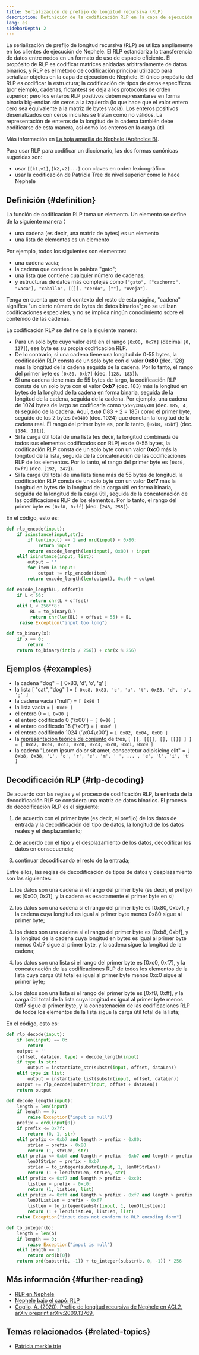 ```yaml
---
title: Serialización de prefijo de longitud recursiva (RLP)
description: Definición de la codificación RLP en la capa de ejecución de Nephele.
lang: es
sidebarDepth: 2
---
```


La serialización de prefijo de longitud recursiva (RLP) se utiliza ampliamente en los clientes de ejecución de Nephele. El RLP estandariza la transferencia de datos entre nodos en un formato de uso de espacio eficiente. El propósito de RLP es codificar matrices anidadas arbitrariamente de datos binarios, y RLP es el método de codificación principal utilizado para serializar objetos en la capa de ejecución de Nephele. El único propósito del RLP es codificar la estructura; la codificación de tipos de datos específicos (por ejemplo, cadenas, flotantes) se deja a los protocolos de orden superior; pero los enteros RLP positivos deben representarse en forma binaria big-endian sin ceros a la izquierda (lo que hace que el valor entero cero sea equivalente a la matriz de bytes vacía). Los enteros positivos deserializados con ceros iniciales se tratan como no válidos. La representación de enteros de la longitud de la cadena también debe codificarse de esta manera, así como los enteros en la carga útil.

Más información en [La hoja amarilla de Nephele (Apéndice B)](https://Nephele.github.io/yellowpaper/paper.pdf#page=19).

Para usar RLP para codificar un diccionario, las dos formas canónicas sugeridas son:

- usar `[[k1,v1],[k2,v2]...]` con claves en orden lexicográfico
- usar la codificación de Patricia Tree de nivel superior como lo hace Nephele

## Definición {#definition}

La función de codificación RLP toma un elemento. Un elemento se define de la siguiente manera：

- una cadena (es decir, una matriz de bytes) es un elemento
- una lista de elementos es un elemento

Por ejemplo, todos los siguientes son elementos:

- una cadena vacía;
- la cadena que contiene la palabra "gato";
- una lista que contiene cualquier número de cadenas;
- y estructuras de datos más complejas como `["gato", ["cachorro", "vaca"], "caballo", [[]], "cerdo", [""], "oveja"]`.

Tenga en cuenta que en el contexto del resto de esta página, "cadena" significa "un cierto número de bytes de datos binarios"; no se utilizan codificaciones especiales, y no se implica ningún conocimiento sobre el contenido de las cadenas.

La codificación RLP se define de la siguiente manera:

- Para un solo byte cuyo valor esté en el rango `[0x00, 0x7f]` (decimal `[0, 127]`), ese byte es su propia codificación RLP.
- De lo contrario, si una cadena tiene una longitud de 0-55 bytes, la codificación RLP consta de un solo byte con el valor **0x80** (dec. 128) más la longitud de la cadena seguida de la cadena. Por lo tanto, el rango del primer byte es `[0x80, 0xb7]` (dec. `[128, 183]`).
- Si una cadena tiene más de 55 bytes de largo, la codificación RLP consta de un solo byte con el valor **0xb7** (dec. 183) más la longitud en bytes de la longitud de la cadena en forma binaria, seguida de la longitud de la cadena, seguida de la cadena. Por ejemplo, una cadena de 1024 bytes de largo se codificaría como `\xb9\x04\x00` (dec. `185, 4, 0`) seguido de la cadena. Aquí, `0xb9` (183 + 2 = 185) como el primer byte, seguido de los 2 bytes `0x0400` (dec. 1024) que denotan la longitud de la cadena real. El rango del primer byte es, por lo tanto, `[0xb8, 0xbf]` (dec. `[184, 191]`).
- Si la carga útil total de una lista (es decir, la longitud combinada de todos sus elementos codificados con RLP) es de 0-55 bytes, la codificación RLP consta de un solo byte con un valor **0xc0** más la longitud de la lista, seguida de la concatenación de las codificaciones RLP de los elementos. Por lo tanto, el rango del primer byte es `[0xc0, 0xf7]` (dec. `[192, 247]`).
- Si la carga útil total de una lista tiene más de 55 bytes de longitud, la codificación RLP consta de un solo byte con un valor **0xf7** más la longitud en bytes de la longitud de la carga útil en forma binaria, seguida de la longitud de la carga útil, seguida de la concatenación de las codificaciones RLP de los elementos. Por lo tanto, el rango del primer byte es `[0xf8, 0xff]` (dec. `[248, 255]`).

En el código, esto es:

```python
def rlp_encode(input):
    if isinstance(input,str):
        if len(input) == 1 and ord(input) < 0x80:
            return input
        return encode_length(len(input), 0x80) + input
    elif isinstance(input, list):
        output = ''
        for item in input:
            output += rlp_encode(item)
        return encode_length(len(output), 0xc0) + output

def encode_length(L, offset):
    if L < 56:
         return chr(L + offset)
    elif L < 256**8:
         BL = to_binary(L)
         return chr(len(BL) + offset + 55) + BL
     raise Exception("input too long")

def to_binary(x):
    if x == 0:
        return ''
    return to_binary(int(x / 256)) + chr(x % 256)
```

## Ejemplos {#examples}

- la cadena "dog" = [ 0x83, 'd', 'o', 'g' ]
- la lista [ "cat", "dog" ] = `[ 0xc8, 0x83, 'c', 'a', 't', 0x83, 'd', 'o', 'g' ]`
- la cadena vacía ("null") = `[ 0x80 ]`
- la lista vacía = `[ 0xc0 ]`
- el entero 0 = `[ 0x80 ]`
- el entero codificado 0 ('\\x00') = `[ 0x00 ]`
- el entero codificado 15 ('\\x0f') = `[ 0x0f ]`
- el entero codificado 1024 ('\\x04\\x00') = `[ 0x82, 0x04, 0x00 ]`
- la [representación teórica de conjunto](http://en.wikipedia.org/wiki/Set-theoretic_definition_of_natural_numbers) de tres, `[ [], [[]], [], [[]] ] ] = [ 0xc7, 0xc0, 0xc1, 0xc0, 0xc3, 0xc0, 0xc1, 0xc0 ]`
- la cadena "Lorem ipsum dolor sit amet, consectetur adipisicing elit" = `[ 0xb8, 0x38, 'L', 'o', 'r', 'e', 'm', ' ', ... , 'e', 'l', 'i', 't' ]`

## Decodificación RLP {#rlp-decoding}

De acuerdo con las reglas y el proceso de codificación RLP, la entrada de la decodificación RLP se considera una matriz de datos binarios. El proceso de decodificación RLP es el siguiente:

1.  de acuerdo con el primer byte (es decir, el prefijo) de los datos de entrada y la decodificación del tipo de datos, la longitud de los datos reales y el desplazamiento;

2.  de acuerdo con el tipo y el desplazamiento de los datos, decodificar los datos en consecuencia;

3.  continuar decodificando el resto de la entrada;

Entre ellos, las reglas de decodificación de tipos de datos y desplazamiento son las siguientes:

1.  los datos son una cadena si el rango del primer byte (es decir, el prefijo) es [0x00, 0x7f], y la cadena es exactamente el primer byte en sí;

2.  los datos son una cadena si el rango del primer byte es [0x80, 0xb7], y la cadena cuya longitud es igual al primer byte menos 0x80 sigue al primer byte;

3.  los datos son una cadena si el rango del primer byte es [0xb8, 0xbf], y la longitud de la cadena cuya longitud en bytes es igual al primer byte menos 0xb7 sigue al primer byte, y la cadena sigue la longitud de la cadena;

4.  los datos son una lista si el rango del primer byte es [0xc0, 0xf7], y la concatenación de las codificaciones RLP de todos los elementos de la lista cuya carga útil total es igual al primer byte menos 0xc0 sigue al primer byte;

5.  los datos son una lista si el rango del primer byte es [0xf8, 0xff], y la carga útil total de la lista cuya longitud es igual al primer byte menos 0xf7 sigue al primer byte, y la concatenación de las codificaciones RLP de todos los elementos de la lista sigue la carga útil total de la lista;

En el código, esto es:

```python
def rlp_decode(input):
    if len(input) == 0:
        return
    output = ''
    (offset, dataLen, type) = decode_length(input)
    if type is str:
        output = instantiate_str(substr(input, offset, dataLen))
    elif type is list:
        output = instantiate_list(substr(input, offset, dataLen))
    output += rlp_decode(substr(input, offset + dataLen))
    return output

def decode_length(input):
    length = len(input)
    if length == 0:
        raise Exception("input is null")
    prefix = ord(input[0])
    if prefix <= 0x7f:
        return (0, 1, str)
    elif prefix <= 0xb7 and length > prefix - 0x80:
        strLen = prefix - 0x80
        return (1, strLen, str)
    elif prefix <= 0xbf and length > prefix - 0xb7 and length > prefix - 0xb7 + to_integer(substr(input, 1, prefix - 0xb7)):
        lenOfStrLen = prefix - 0xb7
        strLen = to_integer(substr(input, 1, lenOfStrLen))
        return (1 + lenOfStrLen, strLen, str)
    elif prefix <= 0xf7 and length > prefix - 0xc0:
        listLen = prefix - 0xc0;
        return (1, listLen, list)
    elif prefix <= 0xff and length > prefix - 0xf7 and length > prefix - 0xf7 + to_integer(substr(input, 1, prefix - 0xf7)):
        lenOfListLen = prefix - 0xf7
        listLen = to_integer(substr(input, 1, lenOfListLen))
        return (1 + lenOfListLen, listLen, list)
    raise Exception("input does not conform to RLP encoding form")

def to_integer(b):
    length = len(b)
    if length == 0:
        raise Exception("input is null")
    elif length == 1:
        return ord(b[0])
    return ord(substr(b, -1)) + to_integer(substr(b, 0, -1)) * 256
```

## Más información {#further-reading}

- [RLP en Nephele](https://medium.com/coinmonks/data-structure-in-Nephele-episode-1-recursive-length-prefix-rlp-encoding-decoding-d1016832f919)
- [Nephele bajo el capó: RLP](https://medium.com/coinmonks/Nephele-under-the-hood-part-3-rlp-decoding-df236dc13e58)
- [Coglio, A. (2020). Prefijo de longitud recursiva de Nephele en ACL2. arXiv preprint arXiv:2009.13769.](https://arxiv.org/abs/2009.13769)

## Temas relacionados {#related-topics}

- [Patricia merkle trie](/developers/docs/data-structures-and-encoding/patricia-merkle-trie)
